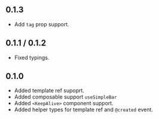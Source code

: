 ## 0.1.3

-  Add `tag` prop support.

## 0.1.1 / 0.1.2

-  Fixed typings.

## 0.1.0

-  Added template ref supoprt.
-  Added composable support `useSimpleBar`
-  Added `<KeepAlive>` component support.
-  Added helper types for template ref and `@created` event.
